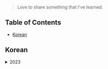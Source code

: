 > Love to share something that I've learned.

## Table of Contents

- [Korean](#korean)


## Korean

<details>

<summary> 2023 </summary>

<table>
  <tr>
    <th> Title </th>
    <th> Date </th>
  </tr>
  <tr>
    <td> <a href="https://medium.com/daangn/%ED%8C%8C%EC%9D%B4%EC%8D%AC%EC%9D%84-%EC%B2%98%EC%9D%8C-%EC%82%AC%EC%9A%A9%ED%95%98%EB%8A%94-%EB%8F%99%EB%A3%8C%EC%99%80-%ED%9A%A8%EC%9C%A8%EC%A0%81%EC%9C%BC%EB%A1%9C-%EC%9D%BC%ED%95%98%EB%8A%94-%EB%B0%A9%EB%B2%95-bb52c3a433fa"> 파이썬을 처음 사용하는 동료와 효율적으로 일하는 방법
 </a> </td>
    <td> 2023. 02. 21 </td>
  </tr>  
  <tr>
    <td> <a href="https://medium.com/daangn/%EC%95%97-%EB%AA%A8%EB%A5%B4%EA%B3%A0-%EA%B9%83%ED%97%99-github-%EC%97%90-%EC%98%AC%EB%A0%B8%EC%96%B4%EC%9A%94-50d48b343f0f"> 앗! 모르고 깃헙(GitHub)에 올렸어요! </a> </td>
    <td> 2023. 04. 23 </td>
  </tr>

</table>

</details>
